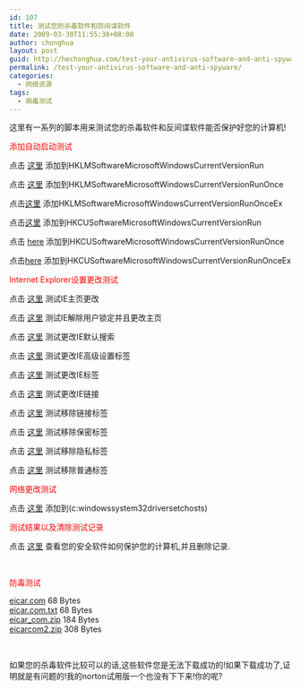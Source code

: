 ```yaml
---
id: 107
title: 测试您的杀毒软件和防间谍软件
date: 2009-03-30T11:55:38+08:00
author: chonghua
layout: post
guid: http://hechonghua.com/test-your-antivirus-software-and-anti-spyware/
permalink: /test-your-antivirus-software-and-anti-spyware/
categories:
  - 网络资源
tags:
  - 病毒测试
---
```

这里有一系列的脚本用来测试您的杀毒软件和反间谍软件能否保护好您的计算机!

<!--more-->

<font color="#ff0000">添加自动启动测试</font>

点击 <a href="http://www.spycar.org/Spycar_files/HKLM_Run.exe" target="_blank">这里</a> 添加到HKLMSoftwareMicrosoftWindowsCurrentVersionRun

点击 <a href="http://www.spycar.org/Spycar_files/HKLM_RunOnce.exe" target="_blank">这里</a> 添加到HKLMSoftwareMicrosoftWindowsCurrentVersionRunOnce

点击<a href="http://www.spycar.org/Spycar_files/HKLM_RunOnceEx.exe" target="_blank">这里</a> 添加HKLMSoftwareMicrosoftWindowsCurrentVersionRunOnceEx 

点击<a href="http://www.spycar.org/Spycar_files/HKCU_Run.exe" target="_blank">这里</a> 添加到HKCUSoftwareMicrosoftWindowsCurrentVersionRun

点击 [here](http://www.spycar.org/Spycar_files/HKCU_RunOnce.exe) 添加到HKCUSoftwareMicrosoftWindowsCurrentVersionRunOnce

点击[here](http://www.spycar.org/Spycar_files/HKCU_RunOnceEx.exe) 添加到HKCUSoftwareMicrosoftWindowsCurrentVersionRunOnceEx

<font color="#ff0000">Internet Explorer设置更改测试</font>

点击 [这里](http://www.spycar.org/Spycar_files/IE-SetHomePage.exe) 测试IE主页更改

点击 [这里](http://www.spycar.org/Spycar_files/IE-HomePageLock.exe) 测试IE解除用户锁定并且更改主页

点击 [这里](http://www.spycar.org/Spycar_files/IE-SetSearchPage.exe) 测试更改IE默认搜索

点击 [这里](http://www.spycar.org/Spycar_files/IE-KillAdvancedTab.exe) 测试更改IE高级设置标签

点击 [这里](http://www.spycar.org/Spycar_files/IE-KillProgramsTab.exe) 测试更改IE标签

点击 [这里](http://www.spycar.org/Spycar_files/IE-KillConnectionsTab.exe) 测试更改IE链接

点击 [这里](http://www.spycar.org/Spycar_files/IE-KillContentTab.exe) 测试移除链接标签

点击 [这里](http://www.spycar.org/Spycar_files/IE-KillPrivacyTab.exe) 测试移除保密标签

点击 [这里](http://www.spycar.org/Spycar_files/IE-KillSecurityTab.exe) 测试移除隐私标签

点击 <a href="http://www.spycar.org/Spycar_files/IE-KillGeneralTab.exe" target="_blank">这里</a> 测试移除普通标签

<font color="#ff0000">网络更改测试</font>

点击 <a href="http://www.spycar.org/Spycar_files/AlterHostsFile.exe" target="_blank">这里</a> 添加到(c:windowssystem32driversetchosts)

<font color="#ff0000">测试结果以及清除测试记录</font>

点击 <a href="http://www.spycar.org/Spycar_files/TowTruck.exe" target="_blank">这里</a> 查看您的安全软件如何保护您的计算机,并且删除记录.

&#160;

<font color="#ff0000">防毒测试</font>

[eicar.com](http://www.eicar.org/download/eicar.com) 68 Bytes  
[eicar.com.txt](http://www.eicar.org/download/eicar.com.txt) 68 Bytes  
[eicar_com.zip](http://www.eicar.org/download/eicar_com.zip) 184 Bytes  
[eicarcom2.zip](http://www.eicar.org/download/eicarcom2.zip) 308 Bytes

&#160;

如果您的杀毒软件比较可以的话,这些软件您是无法下载成功的!如果下载成功了,证明就是有问题的!我的norton试用版一个也没有下下来!你的呢?
